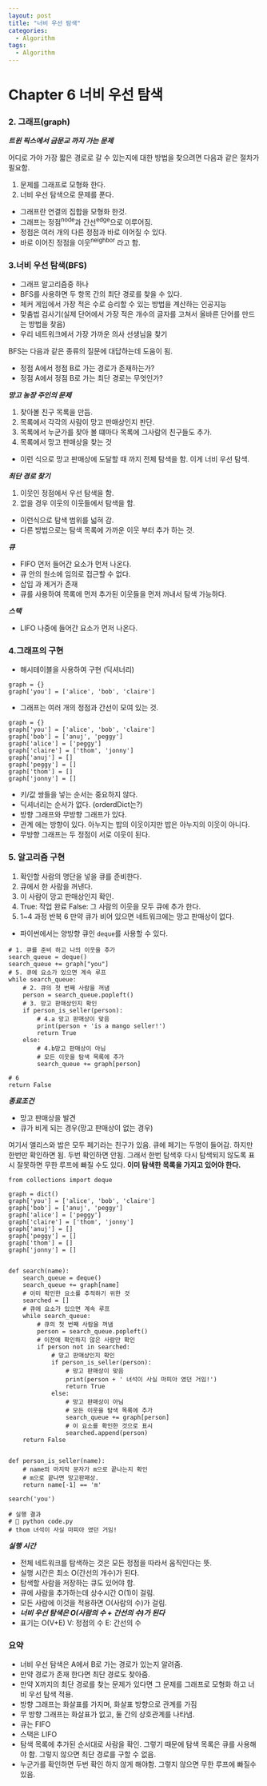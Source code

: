 ```yaml
---
layout: post
title: "너비 우선 탐색"
categories:
  - Algorithm
tags:
  - Algorithm
---
```


# Chapter 6 너비 우선 탐색

### 2. 그래프(graph)
***트윈 픽스에서 금문교 까지 가는 문제***

어디로 가야 가장 짧은 경로로 갈 수 있는지에 대한 방법을 찾으려면 다음과 같은 절차가 필요함.

1. 문제를 그래프로 모형화 한다.
2. 너비 우선 탐색으로 문제를 푼다.

* 그래프란 연결의 집합을 모형화 한것.
* 그래프는 정점<sup>node</sup>과 간선<sup>edge</sup>으로 이루어짐.
* 정점은 여러 개의 다른 정점과 바로 이어질 수 있다.
* 바로 이어진 정점을 이웃<sup>neighbor</sup> 라고 함.

### 3.너비 우선 탐색(BFS)
* 그래프 알고리즘중 하나
* BFS를 사용하면 두 항목 간의 최단 경로를 찾을 수 있다.
* 체커 게임에서 가장 적은 수로 승리할 수 있는 방법을 계산하는 인공지능
* 맞춤법 검사기(실제 단어에서 가장 적은 개수의 글자를 고쳐서 올바른 단어를 만드는 방법을 찾음)
* 우리 네트워크에서 가장 가까운 의사 선생님을 찾기

BFS는 다음과 같은 종류의 질문에 대답하는데 도움이 됨.
* 정점 A에서 정점 B로 가는 경로가 존재하는가?
* 정점 A에서 정점 B로 가는 최단 경로는 무엇인가?

***망고 농장 주인의 문제***
1. 찾아볼 친구 목록을 만듬.
2. 목록에서 각각의 사람이 망고 판매상인지 판단.
3. 목록에서 누군가를 찾아 볼 떄마다 목록에 그사람의 친구들도 추가.
4. 목록에서 망고 판매상을 찾는 것
* 이런 식으로 망고 판매상에 도달할 때 까지 전체 탐색을 함. 이게 너비 우선 탐색.

***최단 경로 찾기***
1. 이웃인 정점에서 우선 탐색을 함. 
2. 없을 경우 이웃의 이웃들에서 탐색을 함. 
* 이런식으로 탐색 범위를 넓혀 감.
* 다른 방법으로는 탐색 목록에 가까운 이웃 부터 추가 하는 것.

***큐***
* FIFO 먼저 들어간 요소가 먼저 나온다.
* 큐 안의 원소에 임의로 접근할 수 없다.
* 삽입 과 제거가 존재
* 큐를 사용하여 목록에 먼저 추가된 이웃들을 먼저 꺼내서 탐색 가능하다.

***스택***
* LIFO 나중에 들어간 요소가 먼저 나온다.

### 4.그래프의 구현
* 해시테이블을 사용하여 구현 (딕셔너리)
```
graph = {}
graph['you'] = ['alice', 'bob', 'claire']
```

* 그래프는 여러 개의 정점과 간선이 모여 있는 것.
```
graph = {}
graph['you'] = ['alice', 'bob', 'claire']
graph['bob'] = ['anuj', 'peggy']
graph['alice'] = ['peggy']
graph['claire'] = ['thom', 'jonny']
graph['anuj'] = []
graph['peggy'] = []
graph['thom'] = []
graph['jonny'] = []
```
* 키/값 쌍들을 넣는 순서는 중요하지 않다.
* 딕셔너리는 순서가 없다. (orderdDict는?)
* 방향 그래프와 무방향 그래프가 있다.
* 관계 에는 방향이 있다. 아누지는 밥의 이웃이지만 밥은 아누지의 이웃이 아니다.
* 무방향 그래프는 두 정점이 서로 이웃이 된다.

### 5. 알고리즘 구현
1. 확인할 사람의 명단을 넣을 큐를 준비한다.
2. 큐에서 한 사람을 꺼낸다.
3. 이 사람이 망고 판매상인지 확인.
4. True: 작업 완료 False: 그 사람의 이웃을 모두 큐에 추가 한다.
5. 1~4 과정 반복
6 만약 큐가 비어 있으면 네트워크에는 망고 판매상이 없다.

* 파이썬에서는 양방향 큐인 `deque`를 사용할 수 있다.
```
# 1. 큐를 준비 하고 나의 이웃을 추가
search_queue = deque()
search_queue += graph["you"]
# 5. 큐에 요소가 있으면 계속 루프
while search_queue:
    # 2. 큐의 첫 번째 사람을 꺼냄
    person = search_queue.popleft()
    # 3. 망고 판매상인지 확인
    if person_is_seller(person):
        # 4.a 망고 판매상이 맞음
        print(person + 'is a mango seller!')
        return True
    else:
        # 4.b망고 판매상이 아님
        # 모든 이웃을 탐색 목록에 추가
        search_queue += graph[person]
    
# 6
return False
```
***종료조건***
* 망고 판매상을 발견
* 큐가 비게 되는 경우(망고 판매상이 없는 경우)

여기서 앨리스와 밥은 모두 페기라는 친구가 있음.
큐에 페기는 두명이 들어감.
하지만 한번만 확인하면 됨. 두번 확인하면 안됨.
그래서 한번 탐색후 다시 탐색되지 않도록 표시
잘못하면 무한 루프에 빠질 수도 있다.
**이미 탐색한 목록을 가지고 있어야 한다.**
```
from collections import deque

graph = dict()
graph['you'] = ['alice', 'bob', 'claire']
graph['bob'] = ['anuj', 'peggy']
graph['alice'] = ['peggy']
graph['claire'] = ['thom', 'jonny']
graph['anuj'] = []
graph['peggy'] = []
graph['thom'] = []
graph['jonny'] = []


def search(name):
    search_queue = deque()
    search_queue += graph[name]
    # 이미 확인한 요소를 추적하기 위한 것
    searched = []
    # 큐에 요소가 있으면 계속 루프
    while search_queue:
        # 큐의 첫 번째 사람을 꺼냄
        person = search_queue.popleft()
        # 이전에 확인하지 않은 사람만 확인
        if person not in searched:
            # 망고 판매상인지 확인
            if person_is_seller(person):
                # 망고 판매상이 맞음
                print(person + ' 녀석이 사실 마피아 였던 거임!')
                return True
            else:
                # 망고 판매상이 아님
                # 모든 이웃을 탐색 목록에 추가
                search_queue += graph[person]
                # 이 요소를 확인한 것으로 표시
                searched.append(person)
    return False


def person_is_seller(name):
    # name의 마지막 문자가 m으로 끝나는지 확인
    # m으로 끝나면 망고판매상.
    return name[-1] == 'm'

search('you')

# 실행 결과
#  python code.py
# thom 녀석이 사실 마피아 였던 거임!
```

***실행 시간***
* 전체 네트워크를 탐색하는 것은 모든 정점을 따라서 움직인다는 뜻.
* 실행 시간은 최소 O(간선의 개수)가 된다.
* 탐색할 사람을 저장하는 큐도 있어야 함.
* 큐에 사람을 추가하는데 상수시간 O(1)이 걸림.
* 모든 사람에 이것을 적용하면 O(사람의 수)가 걸림.
* ***너비 우선 탐색은 O(사람의 수 + 간선의 수)가 된다***
* 표기는 O(V+E) V: 정점의 수 E: 간선의 수

### 요약
* 너비 우선 탐색은 A에서 B로 가는 경로가 있는지 알려줌.
* 만약 경로가 존재 한다면 최단 경로도 찾아줌.
* 만약 X까지의 최단 경로를 찾는 문제가 있다면 그 문제를 그래프로 모형화 하고 너비 우선 탐색 적용.
* 방향 그래프는 화살표를 가지며, 화살표 방향으로 관계를 가짐
* 무 방향 그래프는 화살표가 없고, 둘 간의 상호관계를 나타냄.
* 큐는 FIFO
* 스택은 LIFO
* 탐색 목록에 추가된 순서대로 사람을 확인. 그렇기 때문에 탐색 목록은 큐를 사용해야 함. 그렇지 않으면 최단 경로를 구할 수 없음.
* 누군가를 확인하면 두번 확인 하지 않게 해야함. 그렇지 않으면 무한 루프에 빠질수 있음.
 